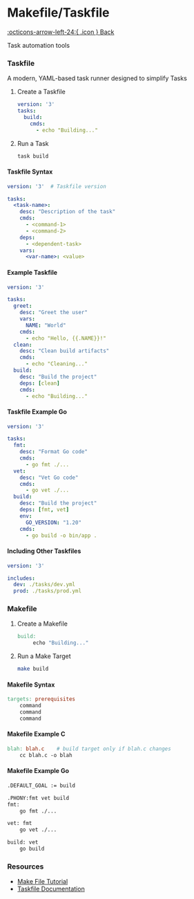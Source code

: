 # Makefile/Taskfile

 [:octicons-arrow-left-24:{ .icon } Back](index.md)

Task automation tools

### Taskfile

A modern, YAML-based task runner designed to simplify Tasks

1. Create a Taskfile

   ````yaml
   version: '3'
   tasks:
     build:
       cmds:
         - echo "Building..."
   ````

2. Run a Task

   ````bash
   task build
   ````

#### Taskfile Syntax

````yaml
version: '3'  # Taskfile version  

tasks:  
  <task-name>:  
    desc: "Description of the task"  
    cmds:  
      - <command-1>  
      - <command-2>  
    deps:  
      - <dependent-task>  
    vars:  
      <var-name>: <value>  
````

#### Example Taskfile

````yaml
version: '3'  

tasks:  
  greet:  
    desc: "Greet the user"  
    vars:  
      NAME: "World"  
    cmds:  
      - echo "Hello, {{.NAME}}!"  
  clean:  
    desc: "Clean build artifacts"  
    cmds:  
      - echo "Cleaning..."  
  build:  
    desc: "Build the project"  
    deps: [clean]  
    cmds:  
      - echo "Building..."  
````

#### Taskfile Example Go

```yaml
version: '3'  

tasks:  
  fmt:  
    desc: "Format Go code"  
    cmds:  
      - go fmt ./...  
  vet:  
    desc: "Vet Go code"  
    cmds:  
      - go vet ./...  
  build:
    desc: "Build the project"  
    deps: [fmt, vet]
    env:  
      GO_VERSION: "1.20"
    cmds:  
      - go build -o bin/app . 
```

#### Including Other Taskfiles

````yaml
version: '3'  

includes:  
  dev: ./tasks/dev.yml  
  prod: ./tasks/prod.yml  
````

### Makefile

1. Create a Makefile

   ````makefile
   build:
   		echo "Building..."
   ````

2. Run a Make Target

   ````bash
   make build
   ````

#### Makefile Syntax

````makefile
targets: prerequisites
	command
	command
	command
````

#### Makefile Example C

````makefile
blah: blah.c	# build target only if blah.c changes
	cc blah.c -o blah
````

#### Makefile Example Go

````bash
.DEFAULT_GOAL := build

.PHONY:fmt vet build
fmt:
	go fmt ./...

vet: fmt
	go vet ./...

build: vet
	go build
````

### Resources

* [Make File Tutorial](https://makefiletutorial.com/)
* [Taskfile Documentation](https://taskfile.dev)